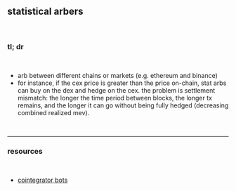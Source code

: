 ## statistical arbers

<br>

### tl; dr

<br>

* arb between different chains or markets (e.g. ethereum and binance)
* for instance, if the cex price is greater than the price on-chain, stat arbs can buy on the dex and hedge on the cex. the problem is settlement mismatch: the longer the time period between blocks, the longer tx remains, and the longer it can go without being fully hedged (decreasing combined realized mev).



<br>

---

### resources

<br>


* [cointegrator bots](https://github.com/go-outside-labs/blockchain-science-py)
